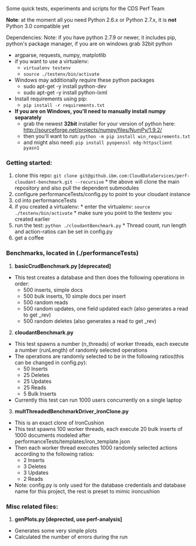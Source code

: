 Some quick tests, experiments and scripts for the CDS Perf Team

**Note**: at the moment all you need Python 2.6.x or Python 2.7.x, it is **not** Python 3.0 compatible yet

Dependencies:
Note: if you have python 2.7.9 or newer, it includes pip, python's package manager, if you are on windows grab 32bit python
* argparse, requests, numpy, matplotlib
* if you want to use a virtualenv:
  * `virtualenv testenv`
  * `source ./testenv/bin/activate`
* Windows may additionally require these python packages
  * sudo apt-get -y install python-dev
  * sudo apt-get -y install python-lxml 
* Install requirements using pip:
  * `pip install -r requirements.txt`
* **If you are on Windows, you'll need to manually install numpy separately**
  * grab the newest **32bit** installer for your version of python here: http://sourceforge.net/projects/numpy/files/NumPy/1.9.2/
  * then you'll want to run: `python -m pip install win_requirements.txt`
  * and might also need: `pip install pyopenssl ndg-httpsclient pyasn1`
### Getting started:
  1. clone this repo: `git clone git@github.ibm.com:CloudDataServices/perf-cloudant-benchmark.git --recursive`
    * the above will clone the main repository and also pull the dependent submodules
  2. configure performanceTests/config.py to point to your cloudant instance
  3. cd into performanceTests
  4. if you created a virtualenv:
    * enter the virtualenv: `source ./testenv/bin/activate`
    * make sure you point to the testenv you created earlier
  5. run the test: `python ./cloudantBenchmark.py`
    * Thread count, run length and action-ratios can be set in config.py
  6. get a coffee

### Benchmarks, located in (./performanceTests)

1. **basicCrudBenchmark.py [deprecated]**
  * This test creates a database and then does the following operations in order:
    * 500 inserts, simple docs
    * 500 bulk inserts, 10 simple docs per insert
    * 500 random reads
    * 500 random updates, one field updated each (also generates a read to get _rev)
    * 500 random deletes (also generates a read to get _rev)
2. **cloudantBenchmark.py**
  * This test spawns a number (n_threads) of worker threads, each execute a number (runLength) of randomly selected operations
  * The operations are randomly selected to be in the following ratios(this can be changed in config.py):
    * 50 Inserts
    * 25 Deletes
    * 25 Updates
    * 25 Reads
    * 5 Bulk Inserts
  * Currently this test can run 1000 users concurrently on a single laptop
3. **multThreadedBenchmarkDriver_ironClone.py**
  * This is an exact clone of IronCushion
  * This test spawns 100 worker threads, each execute 20 bulk inserts of 1000 documents modeled after performanceTests/templates/iron_template.json
  * Then each worker thread executes 1000 randomly selected actions according to the following ratios:
    * 2 Inserts
    * 3 Deletes
    * 3 Updates
    * 2 Reads
  * Note: config.py is only used for the database credentials and database name for this project, the rest is preset to mimic ironcushion

### Misc related files:
1. **genPlots.py [deprected, use perf-analysis]**
  * Generates some very simple plots
  * Calculated the number of errors during the run

